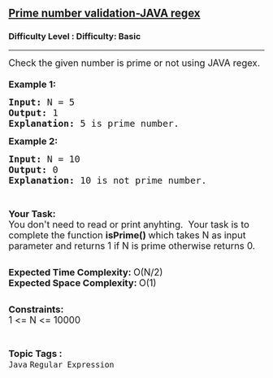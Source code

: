<h2><a href="https://www.geeksforgeeks.org/problems/prime-number-validation-java-regex0450/1">Prime number validation-JAVA regex</a></h2><h3>Difficulty Level : Difficulty: Basic</h3><hr><div class="problems_problem_content__Xm_eO"><p dir="ltr"><span style="font-size:18px">Check the given number is prime or not using JAVA regex.<br>
<br>
<strong>Example 1:</strong></span></p>

<pre dir="ltr"><span style="font-size:18px"><strong>Input: </strong>N = 5
<strong>Output: </strong>1
<strong>Explanation: </strong>5 is prime number.</span>
</pre>

<p dir="ltr"><span style="font-size:18px"><strong>Example 2:</strong></span></p>

<pre dir="ltr"><span style="font-size:18px"><strong>Input: </strong>N = 10
<strong>Output: </strong>0
<strong>Explanation: </strong>10 is not prime number.</span>
</pre>

<p dir="ltr">&nbsp;</p>

<p dir="ltr"><span style="font-size:18px"><strong>Your Task:</strong><br>
You don't need to read or print anyhting.&nbsp; Your task is to complete the function&nbsp;<strong>isPrime()&nbsp;</strong>which takes N as input parameter and returns 1 if N is prime otherwise returns 0.</span><br>
&nbsp;</p>

<p dir="ltr"><span style="font-size:18px"><strong>Expected Time Complexity:&nbsp;</strong>O(N/2)<br>
<strong>Expected Space Complexity:&nbsp;</strong>O(1)</span><br>
&nbsp;</p>

<p dir="ltr"><span style="font-size:18px"><strong>Constraints:</strong><br>
1 &lt;= N &lt;= 10000</span></p>
</div><br><p><span style=font-size:18px><strong>Topic Tags : </strong><br><code>Java</code>&nbsp;<code>Regular Expression</code>&nbsp;